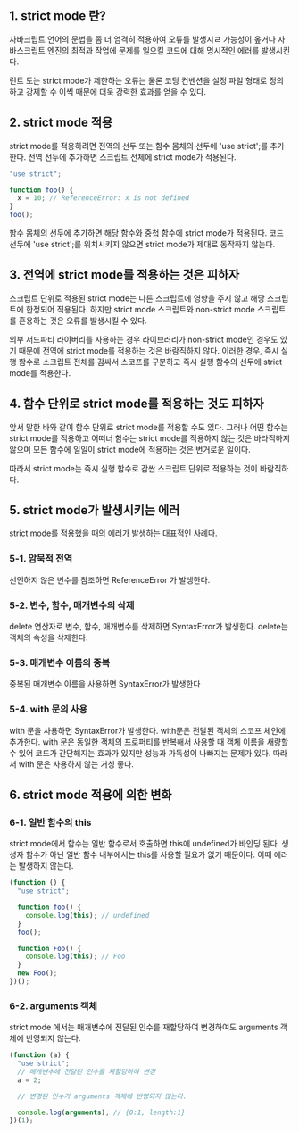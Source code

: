 ## 1. strict mode 란?

자바크립트 언어의 문법을 좀 더 엄격히 적용하여 오류를 발생시ㄹ 가능성이 옾거나 자바스크립트 엔진의 최적과 작업에 문제를 일으킬 코드에 대해 명시적인 에러를 발생시킨다.

린트 도는 strict mode가 제한하는 오류는 물론 코딩 컨벤션을 설정 파일 형태로 정의하고 강제할 수 이씩 때문에 더욱 강력한 효과를 얻을 수 있다.

## 2. strict mode 적용

strict mode를 적용하려면 전역의 선두 또는 함수 몸체의 선두에 'use strict';를 추가한다. 전역 선두에 추가하면 스크립트 전체에 strict mode가 적용된다.

```javascript
"use strict";

function foo() {
  x = 10; // ReferenceError: x is not defined
}
foo();
```

함수 몸체의 선두에 추가하면 해당 함수와 중첩 함수에 strict mode가 적용된다.
코드 선두에 'use strict';를 위치시키지 않으면 strict mode가 제대로 동작하지 않는다.

## 3. 전역에 strict mode를 적용하는 것은 피하자

스크립트 단위로 적용된 strict mode는 다른 스크립트에 영향을 주지 않고 해당 스크립트에 한정되어 적용된다. 하지만 strict mode 스크립트와 non-strict mode 스크립트를 혼용하는 것은 오류를 발생시킬 수 있다.

외부 서드파티 라이버리를 사용하는 경우 라이브러리가 non-strict mode인 경우도 있기 때문에 전역에 strict mode를 적용하는 것은 바람직하지 않다. 이러한 경우, 즉시 실행 함수로 스크립트 전체를 감싸서 스코프를 구분하고 즉시 실행 함수의 선두에 strict mode를 적용한다.

## 4. 함수 단위로 strict mode를 적용하는 것도 피하자

앞서 말한 바와 같이 함수 단위로 strict mode를 적용할 수도 있다. 그러나 어떤 함수는 strict mode를 적용하고 어떠너 함수는 strict mode를 적용하지 않는 것은 바라직하지 않으며 모든 함수에 일일이 strict mode에 적용하는 것은 번거로운 일이다.

따라서 strict mode는 즉시 실행 함수로 감싼 스크립트 단위로 적용하는 것이 바람직하다.

## 5. strict mode가 발생시키는 에러

strict mode를 적용했을 때의 에러가 발생하는 대표적인 사례다.

### 5-1. 암묵적 전역

선언하지 않은 변수를 참조하면 ReferenceError 가 발생한다.

### 5-2. 변수, 함수, 매개변수의 삭제

delete 연산자로 변수, 함수, 매개변수를 삭제하면 SyntaxError가 발생한다.
delete는 객체의 속성을 삭제한다.

### 5-3. 매개변수 이름의 중복

중복된 매개변수 이름을 사용하면 SyntaxError가 발생한다

### 5-4. with 문의 사용

with 문을 사용하면 SyntaxError가 발생한다. with문은 전달된 객체의 스코프 체인에 추가한다. with 문은 동일한 객체의 프로퍼티를 반복해서 사용할 때 객체 이름을 새량할 수 있어 코드가 간단해지는 효과가 있지만 성능과 가독성이 나빠지는 문제가 있다. 따라서 with 문은 사용하지 않는 거싱 좋다.

## 6. strict mode 적용에 의한 변화

### 6-1. 일반 함수의 this

strict mode에서 함수는 일반 함수로서 호출하면 this에 undefined가 바인딩 된다. 생성자 함수가 아닌 일반 함수 내부에서는 this를 사용할 필요가 없기 때문이다. 이때 에러는 발생하지 않는다.

```javascript
(function () {
  "use strict";

  function foo() {
    console.log(this); // undefined
  }
  foo();

  function Foo() {
    console.log(this); // Foo
  }
  new Foo();
})();
```

### 6-2. arguments 객체

strict mode 에서는 매개변수에 전달된 인수를 재할당하여 변경하여도 arguments 객체에 반영되지 않는다.

```javascript
(function (a) {
  "use strict";
  // 매개변수에 전달된 인수를 재할당하여 변경
  a = 2;

  // 변경된 인수가 arguments 객체에 반영되지 않는다.

  console.log(arguments); // {0:1, length:1}
})(1);
```
